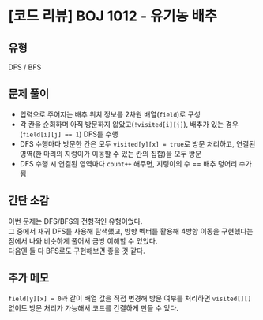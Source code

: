 # [코드 리뷰] BOJ 1012 - 유기농 배추 

## 유형
DFS / BFS

## 문제 풀이

- 입력으로 주어지는 배추 위치 정보를 2차원 배열(`field`)로 구성
- 각 칸을 순회하며 아직 방문하지 않았고(`!visited[i][j]`), 배추가 있는 경우(`field[i][j] == 1`) DFS를 수행
- DFS 수행마다 방문한 칸은 모두 `visited[y][x] = true`로 방문 처리하고, 연결된 영역(한 마리의 지렁이가 이동할 수 있는 칸의 집합)을 모두 방문
- DFS 수행 시 연결된 영역마다 `count++` 해주면, 지렁이의 수 == 배추 덩어리 수가 됨

## 간단 소감

이번 문제는 DFS/BFS의 전형적인 유형이었다. <br>
그 중에서 재귀 DFS를 사용해 탐색했고, 방향 벡터를 활용해 4방향 이동을 구현했다는 점에서 나와 비슷하게 풀어서 금방 이해할 수 있었다. <br> 
다음엔 둘 다 BFS로도 구현해보면 좋을 것 같다.

## 추가 메모

`field[y][x] = 0`과 같이 배열 값을 직접 변경해 방문 여부를 처리하면 `visited[][]` 없이도 방문 처리가 가능해서 코드를 간결하게 만들 수 있다.
